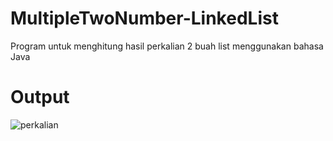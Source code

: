 # MultipleTwoNumber-LinkedList

Program untuk menghitung hasil perkalian 2 buah list menggunakan bahasa Java

# Output

![perkalian](https://user-images.githubusercontent.com/52452132/100359677-7420d300-302a-11eb-83ab-bc7523afba39.png)
